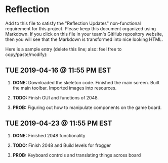 # Reflection

Add to this file to satisfy the "Reflection Updates" non-functional requirement
for this project. Please keep this document organized using Markdown. If you
click on this file in your team's GitHub repository website, then you will see
that the Markdown is transformed into nice looking HTML.

Here is a sample entry (delete this line; also: feel free to copy/paste/modify):

## TUE 2019-04-16 @ 11:55 PM EST

1. **DONE:** Downloaded the skeleton code.
             Finished the main screen.
             Built the main toolbar.
             Imported images into resources.
             
2. **TODO:** Finish GUI and functions of 2048. 

3. **PROB:** Figuring out how to manipulate components on the game board.


    
## TUE 2019-04-23 @ 11:55 PM EST

1. **DONE:** Finished 2048 functionality 
             
2. **TODO:** Finish 2048 and Build levels for frogger

3. **PROB:** Keyboard controls and translating things across board